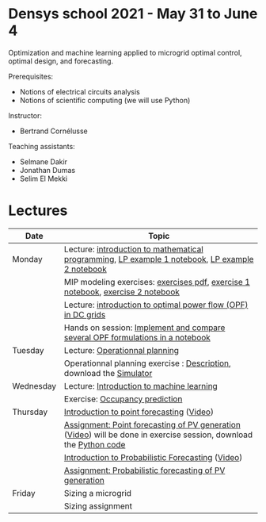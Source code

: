 # Densys school 2021 - May 31 to June 4

Optimization and machine learning applied to microgrid optimal control, optimal design, and forecasting.

Prerequisites: 
 - Notions of electrical circuits analysis
 - Notions of scientific computing (we will use Python)

Instructor: 
 - Bertrand Cornélusse

Teaching assistants:
 - Selmane Dakir
 - Jonathan Dumas
 - Selim El Mekki

# Lectures 

| Date | Topic |
| --- | --- |
| Monday | Lecture: [introduction to mathematical programming](pdf/intro_math_programming_v2.pdf), [LP example 1 notebook](https://colab.research.google.com/drive/1xgO3EhGoG6P5E9BVV7QyPgLJM5HdNDrY?usp=sharing), [LP example 2 notebook](https://colab.research.google.com/drive/1ujoTNfu2_sCoVK7ksqbXgusmAAizvIip?usp=sharing)  |
|               | MIP modeling exercises: [exercises pdf](pdf/MIP_exercises.pdf), [exercise 1 notebook](https://colab.research.google.com/drive/1dVQyXylIrwJvaD23hY2p1_xkplJfROqm?usp=sharing), [exercise 2 notebook](https://colab.research.google.com/drive/1UoUrG6N2I5RxA5g0IpXCH09gnsGybezG?usp=sharing) |
|               | Lecture: [introduction to optimal power flow (OPF) in DC grids](pdf/NLP_CVXP_DC_OPF.pdf) |
|               | Hands on session: [Implement and compare several OPF formulations in a notebook](https://colab.research.google.com/drive/1Nr06HZMWQRHXIu0JGBnVHKV7-8j_cpDu?usp=sharing) |
| Tuesday | Lecture: [Operationnal planning](pdf/operating_a_microgrid.pdf)  |
|               |Operationnal planning exercise : [Description](https://github.com/bcornelusse/DENSYS-school/blob/main/Operationnal%20planning/OP_application_description.pdf), download the [Simulator](https://github.com/bcornelusse/DENSYS-school/blob/main/Operationnal%20planning/microgrid-simulator.zip)|
| Wednesday | Lecture: [Introduction to machine learning](pdf/IntroductiontoMachineLearningDENSYS2021.pdf)  |
|               | Exercise: [Occupancy prediction](https://colab.research.google.com/drive/1UoUrG6N2I5RxA5g0IpXCH09gnsGybezG?usp=sharing) |
| Thursday | [Introduction to point forecasting](https://orbi.uliege.be/bitstream/2268/252530/1/2020-ELEN0445-1-microgrids-forecasting-lesson-1.pdf) ([Video](https://www.youtube.com/channel/UCpgd8WMQXcXkMw1KCsXdPhA))   |
|               | [Assignment: Point forecasting of PV generation](https://orbi.uliege.be/bitstream/2268/260337/1/2020-ELEN0445-1-microgrids-forecasting-assignement.pdf) ([Video](https://youtu.be/lppy-atOisM)) will be done in exercise session, download the [Python code](notebooks/assignment_files.tar.gz)|
|               | [Introduction to Probabilistic Forecasting](https://orbi.uliege.be/bitstream/2268/252531/1/2020-ELEN0445-1-microgrids-forecasting-lesson-2.pdf)  ([Video](https://youtu.be/-I_uPhs76Xk))   |
|               | [Assignment: Probabilistic forecasting of PV generation](https://orbi.uliege.be/bitstream/2268/260337/1/2020-ELEN0445-1-microgrids-forecasting-assignement.pdf) |
| Friday | Sizing a microgrid |
|               | Sizing assignment |
